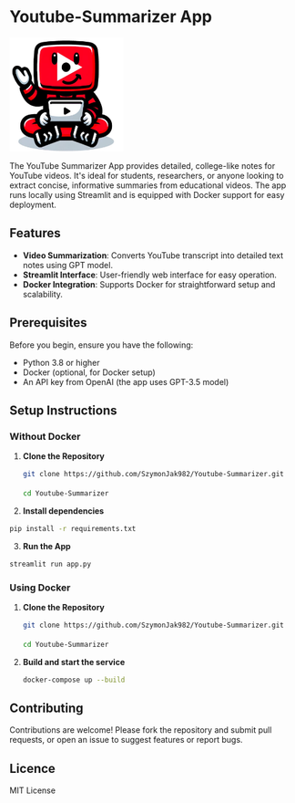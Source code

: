 # Youtube-Summarizer App

<img src="https://github.com/SzymonJak982/Youtube-Summarizer/blob/main/logo.png?raw=true" alt="Project Logo" width="200" height="200" title="Project Logo">


The YouTube Summarizer App provides detailed, college-like notes for YouTube videos. It's ideal for students, researchers, or anyone looking to extract concise, informative summaries from educational videos. The app runs locally using Streamlit and is equipped with Docker support for easy deployment.

## Features

- **Video Summarization**: Converts YouTube transcript into detailed text notes using GPT model.
- **Streamlit Interface**: User-friendly web interface for easy operation.
- **Docker Integration**: Supports Docker for straightforward setup and scalability.

## Prerequisites

Before you begin, ensure you have the following:
- Python 3.8 or higher
- Docker (optional, for Docker setup)
- An API key from OpenAI (the app uses GPT-3.5 model)

## Setup Instructions

### Without Docker

1. **Clone the Repository**
   
   ```bash
   git clone https://github.com/SzymonJak982/Youtube-Summarizer.git
   
   cd Youtube-Summarizer
   ```

3. **Install dependencies**
   
  ```bash
  pip install -r requirements.txt
  ```

3. **Run the App**
   
  ```bash
  streamlit run app.py
 ```

### Using Docker

1. **Clone the Repository**
   
   ```bash
   git clone https://github.com/SzymonJak982/Youtube-Summarizer.git
   
   cd Youtube-Summarizer
   ```

3. **Build and start the service**
   
   ```bash
   docker-compose up --build
   ```

## Contributing

Contributions are welcome! Please fork the repository and submit pull requests, or open an issue to suggest features or report bugs.

## Licence

MIT License

